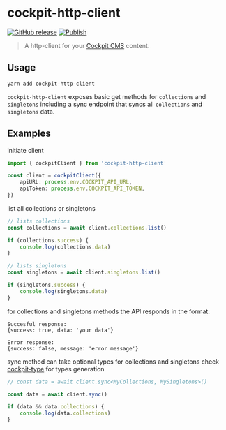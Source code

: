 # cockpit-http-client

[![GitHub release](https://img.shields.io/github/v/release/marcodaniels/cockpit-http-client?include_prereleases)](https://www.npmjs.com/package/cockpit-http-client)
[![Publish](https://github.com/marcodaniels/cockpit-http-client/workflows/Publish/badge.svg)](https://github.com/MarcoDaniels/cockpit-http-client/releases)

> A http-client for your [Cockpit CMS](https://getcockpit.com/) content.

## Usage

`yarn add cockpit-http-client`

`cockpit-http-client` exposes basic get methods for `collections` and `singletons`
including a sync endpoint that syncs all `collections` and `singletons` data.

## Examples

initiate client

```typescript
import { cockpitClient } from 'cockpit-http-client'

const client = cockpitClient({
    apiURL: process.env.COCKPIT_API_URL,
    apiToken: process.env.COCKPIT_API_TOKEN,
})
```

list all collections or singletons

```typescript
// lists collections
const collections = await client.collections.list()

if (collections.success) {
    console.log(collections.data)
}

// lists singletons
const singletons = await client.singletons.list()

if (singletons.success) {
    console.log(singletons.data)
}
```

for collections and singletons methods the API responds in the format:

```
Succesful response:
{success: true, data: 'your data'}

Error response:
{success: false, message: 'error message'}

```

sync method can take optional types for collections and singletons
check [cockpit-type](https://github.com/MarcoDaniels/cockpit-type) for types generation

```typescript
// const data = await client.sync<MyCollections, MySingletons>()

const data = await client.sync()

if (data && data.collections) {
    console.log(data.collections)
}
```
